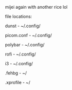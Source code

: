 mijei again with another rice lol

file locations:

dunst - ~/.config/

picom.conf - ~/.config/

polybar - ~/.config/

rofi - ~/.config/

i3 - ~/.config/

.fehbg - ~/

.xprofile - ~/

